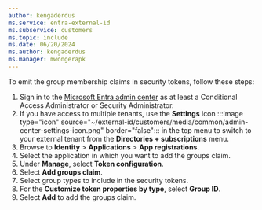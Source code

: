 ```yaml
---
author: kengaderdus
ms.service: entra-external-id
ms.subservice: customers
ms.topic: include
ms.date: 06/20/2024
ms.author: kengaderdus
ms.manager: mwongerapk
---
```

To emit the group membership claims in security tokens, follow these steps:

1. Sign in to the [Microsoft Entra admin center](https://entra.microsoft.com) as at least a Conditional Access Administrator or Security Administrator.
1. If you have access to multiple tenants, use the **Settings** icon :::image type="icon" source="~/external-id/customers/media/common/admin-center-settings-icon.png" border="false"::: in the top menu to switch to your external tenant from the **Directories + subscriptions** menu.
1. Browse to **Identity** > **Applications** > **App registrations**.
1. Select the application in which you want to add the groups claim.
1. Under **Manage**, select **Token configuration**.
1. Select **Add groups claim**.
1. Select group types to include in the security tokens.
1. For the **Customize token properties by type**, select **Group ID**.
1. Select **Add** to add the groups claim.